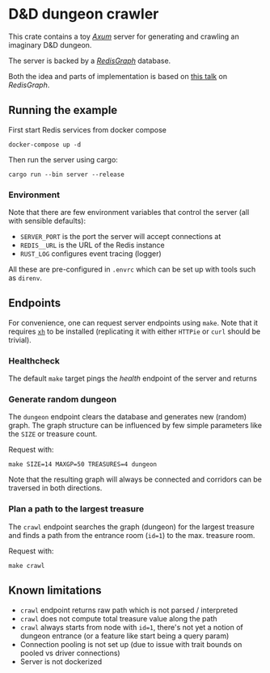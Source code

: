 # D&D dungeon crawler

This crate contains a toy [*Axum*](https://github.com/tokio-rs/axum)
server for generating and crawling an imaginary D&D dungeon.

The server is backed by a
[*RedisGraph*](https://redis.io/docs/stack/graph/) database.

Both the idea and parts of implementation is based on
[this talk](https://youtu.be/HqwY_TyxeJw) on *RedisGraph*.


## Running the example
First start Redis services from docker compose
```console
docker-compose up -d
```

Then run the server using cargo:
```console
cargo run --bin server --release
```

### Environment
Note that there are few environment variables that control the server
(all with sensible defaults):
 - `SERVER_PORT` is the port the server will accept connections at
 - `REDIS__URL` is the URL of the Redis instance
 - `RUST_LOG` configures event tracing (logger)

All these are pre-configured in `.envrc` which can be set up with tools
such as `direnv`.

## Endpoints
For convenience, one can request server endpoints using `make`. Note
that it requires [`xh`](https://github.com/ducaale/xh) to be installed
(replicating it with either `HTTPie` or `curl` should be trivial).

### Healthcheck
The default `make` target pings the *health* endpoint of the server and
returns 

### Generate random dungeon
The `dungeon` endpoint clears the database and generates new (random)
graph. The graph structure can be influenced by few simple parameters
like the `SIZE` or treasure count.

Request with:
```console
make SIZE=14 MAXGP=50 TREASURES=4 dungeon
```

Note that the resulting graph will always be connected and corridors can
be traversed in both directions.

### Plan a path to the largest treasure
The `crawl` endpoint searches the graph (dungeon) for the largest
treasure and finds a path from the entrance room (`id=1`) to the max.
treasure room.

Request with:
```console
make crawl
```

## Known limitations
 - `crawl` endpoint returns raw path which is not parsed / interpreted
 - `crawl` does not compute total treasure value along the path
 - `crawl` always starts from node with `id=1`, there's not yet a notion
   of dungeon entrance (or a feature like start being a query param)
 - Connection pooling is not set up (due to issue with trait bounds on
   pooled vs driver connections)
 - Server is not dockerized

